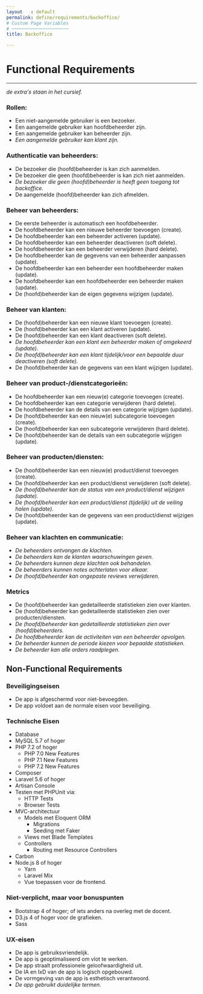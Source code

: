 ```yaml
---
layout   : default
permalink: define/requirements/backoffice/
# Custom Page Variables
# ─────────────────────
title: Backoffice

---
```


# Functional Requirements

-----------------------

*de extra's staan in het cursief.*

### Rollen:
* Een niet-aangemelde gebruiker is een bezoeker.
* Een aangemelde gebruiker kan hoofdbeheerder zijn.
* Een aangemelde gebruiker kan beheerder zijn.
* *Een aangemelde gebruiker kan klant zijn.*

### Authenticatie van beheerders:
* De bezoeker die (hoofd)beheerder is kan zich aanmelden.
* De bezoeker die geen (hoofd)beheerder is kan zich niet aanmelden.
* *De bezoeker die geen (hoofd)beheerder is heeft geen toegang tot backoffice.*
* De aangemelde (hoofd)beheerder kan zich afmelden.

### Beheer van beheerders:
* De eerste beheerder is automatisch een hoofdbeheerder.
* De hoofdbeheerder kan een nieuwe beheerder toevoegen (create).
* De hoofdbeheerder kan een beheerder activeren (update).
* De hoofdbeheerder kan een beheerder deactiveren (soft delete).
* De hoofdbeheerder kan een beheerder verwijderen (hard delete).
* De hoofdbeheerder kan de gegevens van een beheerder aanpassen (update).
* De hoofdbeheerder kan een beheerder een hoofdbeheerder maken (update).
* De hoofdbeheerder kan een hoofdbeheerder een beheerder maken (update).
* De (hoofd)beheerder kan de eigen gegevens wijzigen (update).

### Beheer van klanten:
* De (hoofd)beheerder kan een nieuwe klant toevoegen (create).
* De (hoofd)beheerder kan een klant activeren (update).
* De (hoofd)beheerder kan een klant deactiveren (soft delete).
* *De hoofdbeheerder kan een klant een beheerder maken of omgekeerd (update).*
* *De (hoofd)beheerder kan een klant tijdelijk/voor een bepaalde duur deactiveren (soft delete).*
* De (hoofd)beheerder kan de gegevens van een klant wijzigen (update).

### Beheer van product-/dienstcategorieën:
* De hoofdbeheerder kan een nieuw(e) categorie toevoegen (create).
* De hoofdbeheerder kan een categorie verwijderen (hard delete).
* De hoofdbeheerder kan de details van een categorie wijzigen (update).
* De (hoofd)beheerder kan een nieuw(e) subcategorie toevoegen (create).
* De (hoofd)beheerder kan een subcategorie verwijderen (hard delete).
* De (hoofd)beheerder kan de details van een subcategorie wijzigen (update).

### Beheer van producten/diensten:
* De (hoofd)beheerder kan een nieuw(e) product/dienst toevoegen (create).
* De (hoofd)beheerder kan een product/dienst verwijderen (soft delete).
* *De (hoofd)beheerder kan de status van een product/dienst wijzigen (update).*
* *De (hoofd)beheerder kan een product/dienst (tijdelijk) uit de veiling halen (update).*
* De (hoofd)beheerder kan de gegevens van een product/dienst wijzigen (update).

### Beheer van klachten en communicatie:
* *De beheerders ontvangen de klachten.*
* *De beheerders kan de klanten waarschuwingen geven.*
* *De beheerders kunnen deze klachten ook behandelen.*
* *De beheerders kunnen notes achterlaten voor elkaar.*
* *De (hoofd)beheerder kan ongepaste reviews verwijderen.*

### Metrics
* De (hoofd)beheerder kan gedetailleerde statistieken zien over klanten.
* De (hoofd)beheerder kan gedetailleerde statistieken zien over producten/diensten.
* *De (hoofd)beheerder kan gedetailleerde statistieken zien over (hoofd)beheerders.*
* *De hoofdbeheerder kan de activiteiten van een beheerder opvolgen.*
* *De beheerder kunnen de periode kiezen voor bepaalde statistieken.*
* *De beheerder kan alle orders raadplegen.*

Non-Functional Requirements
---------------------------
### Beveiligingseisen
* De app is afgeschermd voor niet-bevoegden.
* De app voldoet aan de normale eisen voor beveiliging.

### Technische Eisen
* Database
* MySQL 5.7 of hoger
* PHP 7.2 of hoger
    * PHP 7.0 New Features
    * PHP 7.1 New Features
    * PHP 7.2 New Features
* Composer
* Laravel 5.6 of hoger
* Artisan Console
* Testen met PHPUnit via:
    * HTTP Tests
    * Browser Tests
* MVC-architectuur
    * Models met Eloquent ORM
        * Migrations
        * Seeding met Faker
    * Views met Blade Templates
    * Controllers
        * Routing met Resource Controllers
* Carbon
* Node.js 8 of hoger
    * Yarn
    * Laravel Mix
    * Vue toepassen voor de frontend.

### Niet-verplicht, maar voor bonuspunten
* Bootstrap 4 of hoger; of iets anders na overleg met de docent.
* D3.js 4 of hoger voor de grafieken.
* Sass

### UX-eisen
* De app is gebruiksvriendelijk.
* De app is geoptimaliseerd om vlot te werken.
* De app straalt professionele geloofwaardigheid uit.
* De IA en IxD van de app is logisch opgebouwd.
* De vormgeving van de app is esthetisch verantwoord.
* *De app gebruikt duidelijke termen.*
